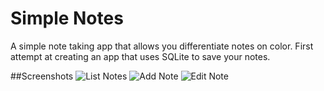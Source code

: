# Simple Notes
A simple note taking app that allows you differentiate notes on color.
First attempt at creating an app that uses SQLite to save your notes.

##Screenshots
![List Notes](http://imgur.com/n0AbuC5)
![Add Note](http://imgur.com/zygF3vW)
![Edit Note](http://imgur.com/SATw0Sz)
